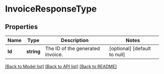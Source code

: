 # InvoiceResponseType

## Properties
Name | Type | Description | Notes
------------ | ------------- | ------------- | -------------
**Id** | **string** | The ID of the generated invoice.  | [optional] [default to null]

[[Back to Model list]](../README.md#documentation-for-models) [[Back to API list]](../README.md#documentation-for-api-endpoints) [[Back to README]](../README.md)


